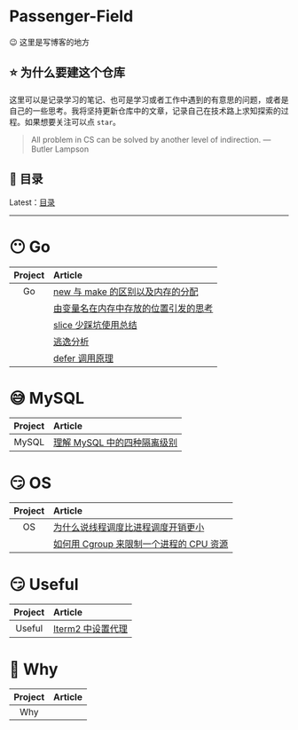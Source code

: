 # Passenger-Field
😉 这里是写博客的地方

## ⭐️ 为什么要建这个仓库

这里可以是记录学习的笔记、也可是学习或者工作中遇到的有意思的问题，或者是自己的一些思考。我将坚持更新仓库中的文章，记录自己在技术路上求知探索的过程。如果想要关注可以点 `star`。

> All problem in CS can be solved by another level of indirection. — Butler Lampson


## 📖 目录


Latest：[目录]()


----------------------------

# 😶 Go

| Project | Article                                                                              |
| :-----: | :----------------------------------------------------------------------------------- |
|   Go    | [new 与 make 的区别以及内存的分配](./contents/Golang/newMakeAndMemoryAllocation.md)
|         | [由变量名在内存中存放的位置引发的思考](./contents/Golang/variableAndMemory.md)
|         | [slice 少踩坑使用总结](./contents/Golang/slice.md)
|         | [逃逸分析](https://www.notion.so/psgernote/001300dbdf5e4608be64038cc7bbfde4)
|         | [defer 调用原理](https://www.notion.so/psgernote/defer-6cecee3f715f433dbfd949c4be4c6e6d)

# 😅 MySQL

| Project | Article                                                                    |
| :-----: | :------------------------------------------------------------------------- |
|  MySQL  | [理解 MySQL 中的四种隔离级别](./contents/MySQL/fourIsolationLevels.md)<br> |

# 😏 OS

| Project | Article |
| :-----: | :------ |
|   OS    | [为什么说线程调度比进程调度开销更小](./contents/OperatingSystem/processesAndThreads.md)
|         | [如何用 Cgroup 来限制一个进程的 CPU 资源](./con/../contents/OperatingSystem/Cgroup.md)    |

# 😏 Useful

| Project | Article |
| :-----: | :------ |
| Useful  | [Iterm2 中设置代理](contents/useful/proxyInIterm2.md)<br>    |

# 🤔 Why

| Project | Article |
| :-----: | :------ |
| Why  | |